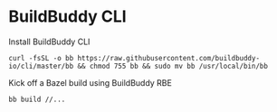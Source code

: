 # BuildBuddy CLI

Install BuildBuddy CLI
```
curl -fsSL -o bb https://raw.githubusercontent.com/buildbuddy-io/cli/master/bb && chmod 755 bb && sudo mv bb /usr/local/bin/bb
```

Kick off a Bazel build using BuildBuddy RBE
```
bb build //...
```
